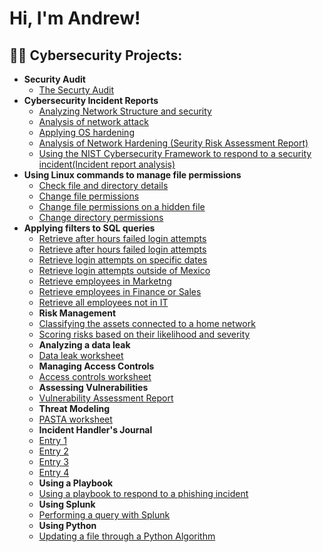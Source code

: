 <h1>Hi, I'm Andrew!</h1>

<h2>👨‍💻 Cybersecurity Projects:</h2>

- <b>Security Audit</b>
  - [The Securty Audit](https://github.com/AndrewGreeneCyber/Security-Audit/blob/main/README.md)
- <b>Cybersecurity Incident Reports</b>
  - [Analyzing Network Structure and security](https://github.com/AndrewGreeneCyber/Incident-Reports/blob/main/README.md)
  - [Analysis of network attack](https://github.com/AndrewGreeneCyber/Network-Attack/blob/main/README.md)
  - [Applying OS hardening](https://github.com/AndrewGreeneCyber/Hardening-OS/blob/main/README.md)
  - [Analysis of Network Hardening (Seurity Risk Assessment Report)](https://github.com/AndrewGreeneCyber/Network-Hardening/blob/main/README.md)
  - [Using the NIST Cybersecurity Framework to respond to a security incident(Incident report analysis)](https://github.com/AndrewGreeneCyber/NIST/blob/main/README.md)
- <b>Using Linux commands to manage file permissions</b>
  - [Check file and directory details](https://github.com/AndrewGreeneCyber/Directory-Details-and-Permission-strings-/blob/main/README.md)
  - [Change file permissions](https://github.com/AndrewGreeneCyber/Change-Permissions/blob/main/README.md)
  - [Change file permissions on a hidden file](https://github.com/joshmadakor1/Key-Logger-With-Email)
  - [Change directory permissions](https://github.com/joshmadakor1/Key-Logger-With-Email)
- <b>Applying filters to SQL queries</b>
  - [Retrieve after hours failed login attempts](https://github.com/joshmadakor1/Package-Delivery-Pathfinding-Algorithm)
  - [Retrieve after hours failed login attempts](https://github.com/joshmadakor1/Algorithms-Practice)
  - [Retrieve login attempts on specific dates](https://github.com/joshmadakor1/Sentinel-Lab)
  - [Retrieve login attempts outside of Mexico](https://github.com/joshmadakor1/Jwipe.PowerShell)
  - [Retrieve employees in Marketng](https://github.com/joshmadakor1/AD_PS)
  - [Retrieve employees in Finance or Sales](https://github.com/joshmadakor1/PowerShell-Integrity-FIM)
  - [Retrieve all employees not in IT](https://github.com/joshmadakor1/PowerShell-Integrity-FIM)
  - <b>Risk Management</b>
  - [Classifying the assets connected to a home network](https://github.com/joshmadakor1/Algorithms-Practice)
  - [Scoring risks based on their likelihood and severity](https://github.com/joshmadakor1/Sentinel-Lab)
  - <b>Analyzing a data leak</b>
  - [Data leak worksheet](https://github.com/joshmadakor1/Algorithms-Practice)
  - <b>Managing Access Controls</b>
  - [Access controls worksheet](https://github.com/joshmadakor1/Algorithms-Practice)
  - <b>Assessing Vulnerabilities</b>
  - [Vulnerability Assessment Report](https://github.com/joshmadakor1/Algorithms-Practice)
  - <b>Threat Modeling</b>
  - [PASTA worksheet](https://github.com/joshmadakor1/Algorithms-Practice)
  - <b>Incident Handler's Journal</b>
  - [Entry 1](https://github.com/joshmadakor1/Algorithms-Practice)
  - [Entry 2](https://github.com/joshmadakor1/AD_PS)
  - [Entry 3](https://github.com/joshmadakor1/PowerShell-Integrity-FIM)
  - [Entry 4](https://github.com/joshmadakor1/PowerShell-Integrity-FIM)
  - <b>Using a Playbook</b>
  - [Using a playbook to respond to a phishing incident](https://github.com/joshmadakor1/Algorithms-Practice)
  - <b>Using Splunk</b>
  - [Performing a query with Splunk](https://github.com/joshmadakor1/Algorithms-Practice)
  - <b>Using Python</b>
  - [Updating a file through a Python Algorithm](https://github.com/joshmadakor1/Algorithms-Practice)


<!--
**joshmadakor1/joshmadakor1** is a ✨ _special_ ✨ repository because its `README.md` (this file) appears on your GitHub profile.

Here are some ideas to get you started:

- 🔭 I’m currently working on ...
- 🌱 I’m currently learning ...
- 👯 I’m looking to collaborate on ...
- 🤔 I’m looking for help with ...
- 💬 Ask me about ...
- 📫 How to reach me: ...
- 😄 Pronouns: ...
- ⚡ Fun fact: ...
-->
